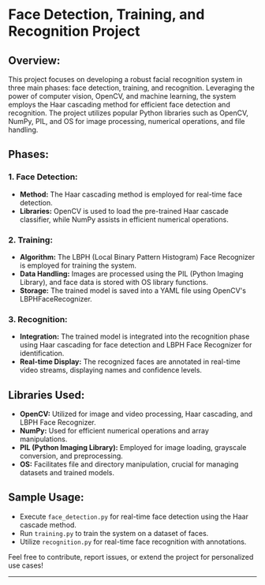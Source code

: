 # Face Detection, Training, and Recognition Project

## Overview:

This project focuses on developing a robust facial recognition system in three main phases: face detection, training, and recognition. Leveraging the power of computer vision, OpenCV, and machine learning, the system employs the Haar cascading method for efficient face detection and recognition. The project utilizes popular Python libraries such as OpenCV, NumPy, PIL, and OS for image processing, numerical operations, and file handling.

## Phases:

### 1. Face Detection:
   - **Method:** The Haar cascading method is employed for real-time face detection.
   - **Libraries:** OpenCV is used to load the pre-trained Haar cascade classifier, while NumPy assists in efficient numerical operations.

### 2. Training:
   - **Algorithm:** The LBPH (Local Binary Pattern Histogram) Face Recognizer is employed for training the system.
   - **Data Handling:** Images are processed using the PIL (Python Imaging Library), and face data is stored with OS library functions.
   - **Storage:** The trained model is saved into a YAML file using OpenCV's LBPHFaceRecognizer.

### 3. Recognition:
   - **Integration:** The trained model is integrated into the recognition phase using Haar cascading for face detection and LBPH Face Recognizer for identification.
   - **Real-time Display:** The recognized faces are annotated in real-time video streams, displaying names and confidence levels.

## Libraries Used:

- **OpenCV:** Utilized for image and video processing, Haar cascading, and LBPH Face Recognizer.
- **NumPy:** Used for efficient numerical operations and array manipulations.
- **PIL (Python Imaging Library):** Employed for image loading, grayscale conversion, and preprocessing.
- **OS:** Facilitates file and directory manipulation, crucial for managing datasets and trained models.

## Sample Usage:

- Execute `face_detection.py` for real-time face detection using the Haar cascade method.
- Run `training.py` to train the system on a dataset of faces.
- Utilize `recognition.py` for real-time face recognition with annotations.

Feel free to contribute, report issues, or extend the project for personalized use cases!

---
